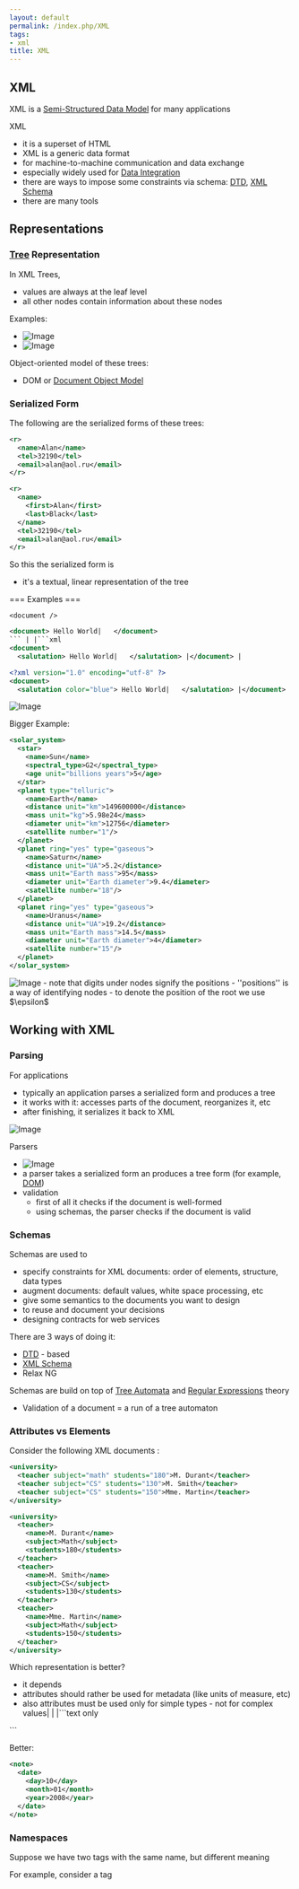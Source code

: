 ```yaml
---
layout: default
permalink: /index.php/XML
tags:
- xml
title: XML
---
```

## XML
XML is a [Semi-Structured Data Model](Semi-Structured_Data_Model) for many applications

XML 
- it is a superset of HTML
- XML is a generic data format
- for machine-to-machine communication and data exchange 
- especially widely used for [Data Integration](Data_Integration)
- there are ways to impose some constraints via schema: [DTD](DTD), [XML Schema](XML_Schema)
- there are many tools


## Representations
### [Tree](Tree) Representation
In XML Trees,
- values are always at the leaf level 
- all other nodes contain information about these nodes 

Examples:
- <img src="https://raw.githubusercontent.com/alexeygrigorev/wiki-figures/master/ufrt/xml/semi-structured-ex1.png" alt="Image">
- <img src="https://raw.githubusercontent.com/alexeygrigorev/wiki-figures/master/ufrt/xml/semi-structured-ex2.png" alt="Image">


Object-oriented model of these trees:
- DOM  or [Document Object Model](Document_Object_Model)


### Serialized Form
The following are the serialized forms of these trees:
```xml
<r>
  <name>Alan</name>
  <tel>32190</tel>
  <email>alan@aol.ru</email>
</r>
```

```xml
<r>
  <name>
    <first>Alan</first>
    <last>Black</last>
  </name>
  <tel>32190</tel>
  <email>alan@aol.ru</email>
</r>
```

So this the serialized form is
- it's a textual, linear representation of the tree


=== Examples === 
```text only
<document />
```

```xml
<document> Hello World|   </document>
``` | |```xml
<document>
  <salutation> Hello World|   </salutation> |</document> |
```

```xml
<?xml version="1.0" encoding="utf-8" ?>
<document>
  <salutation color="blue"> Hello World|   </salutation> |</document> |
```

<img src="https://raw.githubusercontent.com/alexeygrigorev/wiki-figures/master/ufrt/xml/xml-trees-ex.png" alt="Image">


Bigger Example:

```xml
<solar_system>
  <star>
    <name>Sun</name>
    <spectral_type>G2</spectral_type>
    <age unit="billions years">5</age>
  </star>
  <planet type="telluric">
    <name>Earth</name>
    <distance unit="km">149600000</distance>
    <mass unit="kg">5.98e24</mass>
    <diameter unit="km">12756</diameter>
    <satellite number="1"/>
  </planet>
  <planet ring="yes" type="gaseous">
    <name>Saturn</name>
    <distance unit="UA">5.2</distance>
    <mass unit="Earth mass">95</mass>
    <diameter unit="Earth diameter">9.4</diameter>
    <satellite number="18"/>
  </planet>
  <planet ring="yes" type="gaseous">
    <name>Uranus</name>
    <distance unit="UA">19.2</distance>
    <mass unit="Earth mass">14.5</mass>
    <diameter unit="Earth diameter">4</diameter>
    <satellite number="15"/>
  </planet>
</solar_system>
```

<img src="https://raw.githubusercontent.com/alexeygrigorev/wiki-figures/master/ufrt/xml/xml-solar-system.png" alt="Image">
- note that digits under nodes signify the positions 
- ''positions'' is a way of identifying nodes 
- to denote the position of the root we use $\epsilon$



## Working with XML
### Parsing
For applications 
- typically an application parses a serialized form and produces a tree 
- it works with it: accesses parts of the document, reorganizes it, etc
- after finishing, it serializes it back to XML 

<img src="https://raw.githubusercontent.com/alexeygrigorev/wiki-figures/master/ufrt/xml/xml-apps.png" alt="Image">


Parsers 
- <img src="https://raw.githubusercontent.com/alexeygrigorev/wiki-figures/master/ufrt/xml/xml-apps-2.png" alt="Image">
- a parser takes a serialized form an produces a tree form (for example, [DOM](DOM))
- validation
  - first of all it checks if the document is well-formed
  - using schemas, the parser checks if the document is valid


### Schemas
Schemas are used to
- specify constraints for XML documents: order of elements, structure, data types
- augment documents: default values, white space processing, etc
- give some semantics to the documents you want to design
- to reuse and document your decisions 
- designing contracts for web services 

There are 3 ways of doing it:
- [DTD](DTD) - based
- [XML Schema](XML_Schema)
- Relax NG

Schemas are build on top of [Tree Automata](Tree_Automata) and [Regular Expressions](Regular_Expressions) theory
- Validation of a document = a run of a tree automaton


### Attributes vs Elements
Consider the following XML documents :
```xml
<university>
  <teacher subject="math" students="180">M. Durant</teacher>
  <teacher subject="CS" students="130">M. Smith</teacher>
  <teacher subject="CS" students="150">Mme. Martin</teacher>
</university>
```

```xml
<university>
  <teacher>
    <name>M. Durant</name>
    <subject>Math</subject>
    <students>180</students>
  </teacher>
  <teacher>
    <name>M. Smith</name>
    <subject>CS</subject>
    <students>130</students>
  </teacher>
  <teacher>
    <name>Mme. Martin</name>
    <subject>Math</subject>
    <students>150</students>
  </teacher>
</university>
```

Which representation is better? 
- it depends 
- attributes should rather be used for metadata (like units of measure, etc)
- also attributes must be used only for simple types - not for complex values|   | |```text only
<note date="10/01/2008" />
```

Better:
```xml
<note>
  <date>
    <day>10</day>
    <month>01</month>
    <year>2008</year>
  </date>
</note>
```


### Namespaces
Suppose we have two tags with the same name, but different meaning

For example, consider a tag <code><title></code>
- it can be an HTML title 
- a description of a book
- the title of a person

How to avoid naming conflicts? 
- use namespaces: add prefixes to the names 
- this way it's possible to give unique names 
- each namespace prefix is uniquely identified with some URI

 |  |
```xml
<h:table>
  <h:tr>
    <h:td>Apples</h:td>
    <h:td>Bananas</h:td>
  </h:tr>
</h:table>
```

 |  |
```xml
<t:table>
  <t:name>African Coffee</t:name>
  <t:width>80</t:width>
  <t:lenght>120</t:lenght>
</t:table>
```


```xml
<root>
  <h:table xmlns:h="http://www.w3.org/TR/html4/">
    <h:tr>
      <h:td>Apples</h:td>
      <h:td>Bananas</h:td>
    </h:tr>
  </h:table>
  <t:table xmlns:t="http://www.foo.fr/furniture">
    <t:name>African Coffee</t:name>
    <t:width>80</t:width>
    <t:lenght>120</t:lenght>
  </t:table>
</root>
```
- Note that in this case <code>h</code> is defined in the element prefixed with <code>h:</code> it is possible


Default namespace
- for some element we can define a default namespace
- so we don't have to prefix anything down the tree: the default namespace is assumed
- another element down the tree can redefine the default namespace for all its children


```xml
<chapter xmlns="http://www.mydescription.com">
  <paragraph>
  ...
  </paragraph>
</chapter>
```

```xml
<chapter xmlns="http://www.mydescription.com/">
  <paragraph xmlns="http://www.foo.fr/">
  ...
  </paragraph>
</chapter>
```


Several namespaces
- it's also possible to attach several namespaces to one element

```xml
<root xmlns:h="http://www.w3.org/TR/html4/" xmlns:t="http://www.foo.fr/furniture">
  <h:table>
    <h:tr>
      <h:td>Apples</h:td>
      <h:td>Bananas</h:td>
    </h:tr>
  </h:table>
  <t:table>
    <t:name>African Coffee</t:name>
    <t:width>80</t:width>
    <t:lenght>120</t:lenght>
  </t:table>
</root>
```


## Sources
- [XML and Web Technologies (UFRT)](XML_and_Web_Technologies_(UFRT))
